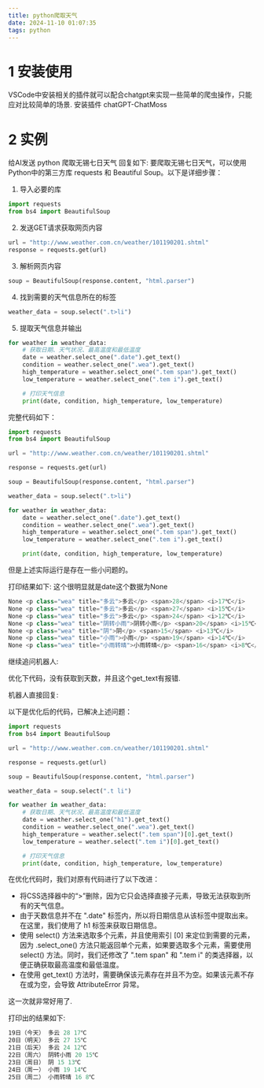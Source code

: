 ```yaml
---
title: python爬取天气
date: 2024-11-10 01:07:35
tags: python
---
```


# 1 安装使用

VSCode中安装相关的插件就可以配合chatgpt来实现一些简单的爬虫操作，只能应对比较简单的场景.
安装插件
chatGPT-ChatMoss

# 2 实例

给AI发送
python 爬取无锡七日天气
回复如下:
要爬取无锡七日天气，可以使用Python中的第三方库 requests 和 Beautiful Soup。以下是详细步骤：

1. 导入必要的库

```python
import requests
from bs4 import BeautifulSoup
```

2. 发送GET请求获取网页内容

```python
url = "http://www.weather.com.cn/weather/101190201.shtml"
response = requests.get(url)
```

3. 解析网页内容

```python
soup = BeautifulSoup(response.content, "html.parser")
```

4. 找到需要的天气信息所在的标签

```python
weather_data = soup.select(".t>li")
```

5. 提取天气信息并输出

```python
for weather in weather_data:
    # 获取日期、天气状况、最高温度和最低温度
    date = weather.select_one(".date").get_text()
    condition = weather.select_one(".wea").get_text()
    high_temperature = weather.select_one(".tem span").get_text()
    low_temperature = weather.select_one(".tem i").get_text()

    # 打印天气信息
    print(date, condition, high_temperature, low_temperature)
```

完整代码如下：

```python
import requests
from bs4 import BeautifulSoup

url = "http://www.weather.com.cn/weather/101190201.shtml"

response = requests.get(url)

soup = BeautifulSoup(response.content, "html.parser")

weather_data = soup.select(".t>li")

for weather in weather_data:
    date = weather.select_one(".date").get_text()
    condition = weather.select_one(".wea").get_text()
    high_temperature = weather.select_one(".tem span").get_text()
    low_temperature = weather.select_one(".tem i").get_text()

    print(date, condition, high_temperature, low_temperature)
```

但是上述实际运行是存在一些小问题的。

打印结果如下: 这个很明显就是date这个数据为None

```powershell
None <p class="wea" title="多云">多云</p> <span>28</span> <i>17℃</i>
None <p class="wea" title="多云">多云</p> <span>27</span> <i>15℃</i>
None <p class="wea" title="多云">多云</p> <span>24</span> <i>12℃</i>
None <p class="wea" title="阴转小雨">阴转小雨</p> <span>20</span> <i>15℃</i>
None <p class="wea" title="阴">阴</p> <span>15</span> <i>13℃</i>
None <p class="wea" title="小雨">小雨</p> <span>19</span> <i>14℃</i>
None <p class="wea" title="小雨转晴">小雨转晴</p> <span>16</span> <i>8℃</i>
```

继续追问机器人:

优化下代码，没有获取到天数，并且这个get_text有报错.

机器人直接回复:

以下是优化后的代码，已解决上述问题：

```python
import requests
from bs4 import BeautifulSoup

url = "http://www.weather.com.cn/weather/101190201.shtml"

response = requests.get(url)

soup = BeautifulSoup(response.content, "html.parser")

weather_data = soup.select(".t li")

for weather in weather_data:
    # 获取日期、天气状况、最高温度和最低温度
    date = weather.select_one("h1").get_text()
    condition = weather.select_one(".wea").get_text()
    high_temperature = weather.select(".tem span")[0].get_text()
    low_temperature = weather.select(".tem i")[0].get_text()

    # 打印天气信息
    print(date, condition, high_temperature, low_temperature)
```


在优化代码时，我们对原有代码进行了以下改进：

- 将CSS选择器中的“>”删除，因为它只会选择直接子元素，导致无法获取到所有的天气信息。
- 由于天数信息并不在 ".date" 标签内，所以将日期信息从该标签中提取出来。在这里，我们使用了 h1 标签来获取日期信息。
- 使用 select() 方法来选取多个元素，并且使用索引 [0] 来定位到需要的元素，因为 .select_one() 方法只能返回单个元素，如果要选取多个元素，需要使用 select() 方法。同时，我们还修改了 ".tem span" 和 ".tem i" 的类选择器，以便正确获取最高温度和最低温度。
- 在使用 get_text() 方法时，需要确保该元素存在并且不为空。如果该元素不存在或为空，会导致 AttributeError 异常。


这一次就非常好用了.

打印出的结果如下:

```powershell
19日（今天） 多云 28 17℃
20日（明天） 多云 27 15℃
21日（后天） 多云 24 12℃
22日（周六） 阴转小雨 20 15℃
23日（周日） 阴 15 13℃
24日（周一） 小雨 19 14℃
25日（周二） 小雨转晴 16 8℃
```

